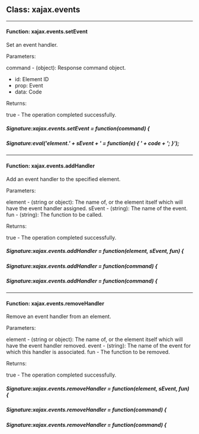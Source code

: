 ## Class: xajax.events
------------------------------
#### Function: xajax.events.setEvent

Set an event handler.

Parameters:

command - (object): Response command object.
- id: Element ID
- prop: Event
- data: Code

Returns:

true - The operation completed successfully.


##### Signature:xajax.events.setEvent = function(command) {


##### Signature:eval('element.' + sEvent + ' = function(e) { ' + code + '; }');
------------------------------
#### Function: xajax.events.addHandler

Add an event handler to the specified element.

Parameters:

element - (string or object):  The name of, or the element itself
which will have the event handler assigned.
sEvent - (string):  The name of the event.
fun - (string):  The function to be called.

Returns:

true - The operation completed successfully.


##### Signature:xajax.events.addHandler = function(element, sEvent, fun) {


##### Signature:xajax.events.addHandler = function(command) {


##### Signature:xajax.events.addHandler = function(command) {
------------------------------
#### Function: xajax.events.removeHandler

Remove an event handler from an element.

Parameters:

element - (string or object):  The name of, or the element itself which
will have the event handler removed.
event - (string):  The name of the event for which this handler is
associated.
fun - The function to be removed.

Returns:

true - The operation completed successfully.


##### Signature:xajax.events.removeHandler = function(element, sEvent, fun) {


##### Signature:xajax.events.removeHandler = function(command) {


##### Signature:xajax.events.removeHandler = function(command) {
